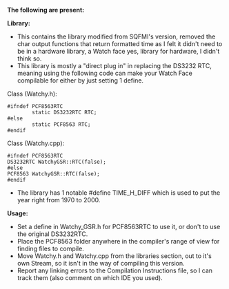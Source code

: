 **The following are present:**

**Library:**

- This contains the library modified from SQFMI's version, removed the char output functions that return formatted time as I felt it didn't need to be in a hardware library, a Watch face yes, library for hardware, I didn't think so.
- This library is mostly a "direct plug in" in replacing the DS3232 RTC, meaning using the following code can make your Watch Face compilable for either by just setting 1 define.

Class (Watchy.h):

```
#ifndef PCF8563RTC
        static DS3232RTC RTC;
#else
        static PCF8563 RTC;
#endif
```

Class (Watchy.cpp):

```
#ifndef PCF8563RTC
DS3232RTC WatchyGSR::RTC(false); 
#else
PCF8563 WatchyGSR::RTC(false);
#endif
```

- The library has 1 notable #define TIME_H_DIFF which is used to put the year right from 1970 to 2000.

**Usage:**

- Set a define in Watchy_GSR.h for PCF8563RTC to use it, or don't to use the original DS3232RTC.
- Place the PCF8563 folder anywhere in the compiler's range of view for finding files to compile.
- Move Watchy.h and Watchy.cpp from the libraries section, out to it's own Stream, so it isn't in the way of compiling this version.
- Report any linking errors to the Compilation Instructions file, so I can track them (also comment on which IDE you used).
